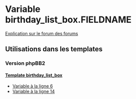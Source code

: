 # Variable birthday_list_box.FIELDNAME
[Explication sur le forum des forums](http://forum.forumactif.com/t294113-listing-des-variables#birthday_list_box.FIELDNAME)
## Utilisations dans les templates
### Version phpBB2
#### [Template birthday_list_box](subsilver/birthday_list_box.md)
* [Variable à la ligne 6](../subsilver/birthday_list_box.tpl#L6)
* [Variable à la ligne 14](../subsilver/birthday_list_box.tpl#L14)